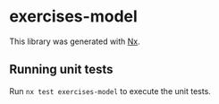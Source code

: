 # exercises-model

This library was generated with [Nx](https://nx.dev).

## Running unit tests

Run `nx test exercises-model` to execute the unit tests.
